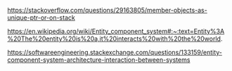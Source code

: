 https://stackoverflow.com/questions/29163805/member-objects-as-unique-ptr-or-on-stack

https://en.wikipedia.org/wiki/Entity_component_system#:~:text=Entity%3A%20The%20entity%20is%20a,it%20interacts%20with%20the%20world.

https://softwareengineering.stackexchange.com/questions/133159/entity-component-system-architecture-interaction-between-systems
